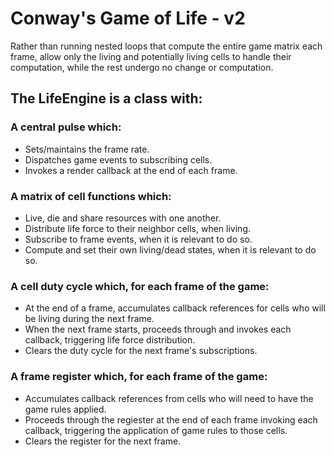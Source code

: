 # Conway's Game of Life - v2

Rather than running nested loops that compute the entire game matrix each frame, allow only the living and potentially living cells to handle their computation, while the rest undergo no change or computation.

 ## The LifeEngine is a class with:

 ### A central pulse which:
  - Sets/maintains the frame rate.
  - Dispatches game events to subscribing cells.
  - Invokes a render callback at the end of each frame.

 ### A matrix of cell functions which:
  - Live, die and share resources with one another.
  - Distribute life force to their neighbor cells, when living.
  - Subscribe to frame events, when it is relevant to do so.
  - Compute and set their own living/dead states, when it is relevant to do so.

 ### A cell duty cycle which, for each frame of the game:
  - At the end of a frame, accumulates callback references for cells who will be living during the next frame.
  - When the next frame starts, proceeds through and invokes each callback, triggering life force distribution.
  - Clears the duty cycle for the next frame's subscriptions.

 ### A frame register which, for each frame of the game:
  - Accumulates callback references from cells who will need to have the game rules applied.
  - Proceeds through the regiester at the end of each frame invoking each callback, triggering the application of game rules to those cells.
  - Clears the register for the next frame.
